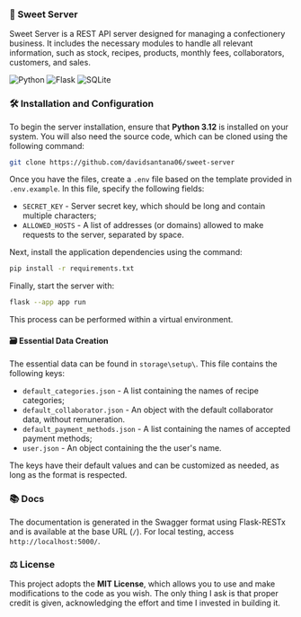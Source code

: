 ### 🧁 Sweet Server

Sweet Server is a REST API server designed for managing a confectionery business. It includes the necessary modules to handle all relevant information, such as stock, recipes, products, monthly fees, collaborators, customers, and sales.

![Python](https://img.shields.io/badge/python-3670A0?style=for-the-badge&logo=python&logoColor=ffdd54)
![Flask](https://img.shields.io/badge/flask-%23000.svg?style=for-the-badge&logo=flask&logoColor=white)
![SQLite](https://img.shields.io/badge/sqlite-%2307405e.svg?style=for-the-badge&logo=sqlite&logoColor=white)

### 🛠️ Installation and Configuration

To begin the server installation, ensure that **Python 3.12** is installed on your system. You will also need the source code, which can be cloned using the following command:

```bash
git clone https://github.com/davidsantana06/sweet-server
```

Once you have the files, create a `.env` file based on the template provided in `.env.example`. In this file, specify the following fields:

- `SECRET_KEY` - Server secret key, which should be long and contain multiple characters;
- `ALLOWED_HOSTS` - A list of addresses (or domains) allowed to make requests to the server, separated by space.

Next, install the application dependencies using the command:

```bash
pip install -r requirements.txt
```

Finally, start the server with:

```bash
flask --app app run
```

This process can be performed within a virtual environment.

#### 🗃️ Essential Data Creation

The essential data can be found in `storage\setup\`. This file contains the following keys:

- `default_categories.json` - A list containing the names of recipe categories;
- `default_collaborator.json` - An object with the default collaborator data, without remuneration.
- `default_payment_methods.json` - A list containing the names of accepted payment methods;
- `user.json` - An object containing the the user's name.

The keys have their default values and can be customized as needed, as long as the format is respected.

### 📚 Docs

The documentation is generated in the Swagger format using Flask-RESTx and is available at the base URL (`/`). For local testing, access `http://localhost:5000/`.

### ⚖️ License

This project adopts the **MIT License**, which allows you to use and make modifications to the code as you wish. The only thing I ask is that proper credit is given, acknowledging the effort and time I invested in building it.

